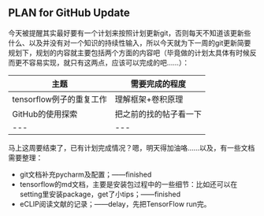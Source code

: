 ## PLAN for GitHub Update

今天被提醒其实最好要有一个计划来按照计划更新git，否则每天不知道该更新些什么、以及并没有对一个知识的持续性输入，所以今天就为下一周的git更新简要规划下，规划的内容就主要包括两个方面的内容吧（毕竟做的计划太具体有时候反而更不容易实现，就只有这两点，应该可以完成的吧……）：

| 主题 | 需要完成的程度 |
|---|---|
| tensorflow例子的重复工作 | 理解框架+卷积原理 |
| GitHub的使用探索 | 把之前的找的帖子看一下 |
|---|---|

马上这周要结束了，已有计划完成情况？嗯，明天得加油咯……以及，有一些文档需要整理：
- git文档补充pycharm及配置；——finished
- tensorflow的md文档，主要是安装包过程中的一些细节：比如还可以在setting里安装package，get了小tips；——finished
- eCLIP阅读文献的记录；——delay，先把TensorFlow run完。
